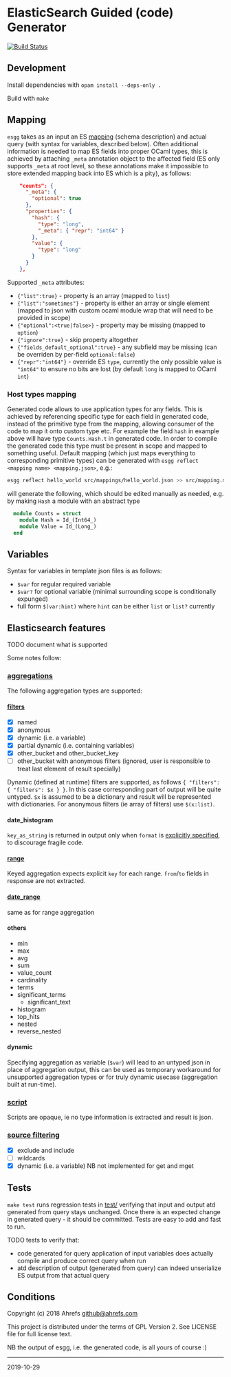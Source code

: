 # ElasticSearch Guided (code) Generator

[![Build Status](https://travis-ci.org/ahrefs/esgg.svg?branch=master)](https://travis-ci.org/ahrefs/esgg)

## Development

Install dependencies with `opam install --deps-only .`

Build with `make`

## Mapping

`esgg` takes as an input an ES [mapping](https://www.elastic.co/guide/en/elasticsearch/reference/current/mapping.html) (schema description)
and actual query (with syntax for variables, described below). Often additional information is needed to map ES fields into proper OCaml types,
this is achieved by attaching `_meta` annotation object to the affected field (ES only supports `_meta` at root level, so these annotations make it
impossible to store extended mapping back into ES which is a pity), as follows:

```json
    "counts": {
      "_meta": {
        "optional": true
      },
      "properties": {
        "hash": {
          "type": "long",
          "_meta": { "repr": "int64" }
        },
        "value": {
          "type": "long"
        }
      }
    },
```

Supported `_meta` attributes:

* `{"list":true}` - property is an array (mapped to `list`)
* `{"list":"sometimes"}` - property is either an array or single element (mapped to json with custom ocaml module wrap that will need to be provided in scope)
* `{"optional":<true|false>}` - property may be missing (mapped to `option`)
* `{"ignore":true}` - skip property altogether
* `{"fields_default_optional":true}` - any subfield may be missing (can be overriden by per-field `optional:false`)
* `{"repr":"int64"}` - override ES `type`, currently the only possible value is `"int64"` to ensure no bits are lost (by default `long` is mapped to OCaml `int`)

### Host types mapping

Generated code allows to use application types for any fields. This is achieved by referencing specific type for each field in generated
code, instead of the primitive type from the mapping, allowing consumer of the code to map it onto custom type etc. For example the field
`hash` in example above will have type `Counts.Hash.t` in generated code. In order to compile the generated code this type must be present
in scope and mapped to something useful. Default mapping (which just maps everything to corresponding primitive types) can be generated
with `esgg reflect <mapping name> <mapping.json>`, e.g.:

```bash
esgg reflect hello_world src/mappings/hello_world.json >> src/mapping.ml
```

will generate the following, which should be edited manually as needed, e.g. by making `Hash` a module with an abstract type

```ocaml
  module Counts = struct
    module Hash = Id_(Int64_)
    module Value = Id_(Long_)
  end

```

## Variables

Syntax for variables in template json files is as follows:

  - `$var` for regular required variable
  - `$var?` for optional variable (minimal surrounding scope is conditionally expunged)
  - full form `$(var:hint)` where `hint` can be either `list` or `list?` currently

## Elasticsearch features

TODO document what is supported

Some notes follow:

### [aggregations](https://www.elastic.co/guide/en/elasticsearch/reference/current/search-aggregations.html)

The following aggregation types are supported:

#### [filters](https://www.elastic.co/guide/en/elasticsearch/reference/current/search-aggregations-bucket-filters-aggregation.html)

  - [x] named
  - [x] anonymous
  - [x] dynamic (i.e. a variable)
  - [x] partial dynamic (i.e. containing variables)
  - [x] other_bucket and other_bucket_key
  - [ ] other_bucket with anonymous filters (ignored, user is responsible to treat last element of result specially)

Dynamic (defined at runtime) filters are supported, as follows `{ "filters": { "filters": $x } }`.
In this case corresponding part of output will be quite untyped. `$x` is assumed to be a dictionary and result will be represented with
dictionaries. For anonymous filters (ie array of filters) use `$(x:list)`.

#### date_histogram

`key_as_string` is returned in output only when `format` is
[explicitly specified](https://www.elastic.co/guide/en/elasticsearch/reference/6.3/search-aggregations-bucket-datehistogram-aggregation.html#_keys),
to discourage fragile code.

#### [range](https://www.elastic.co/guide/en/elasticsearch/reference/current/search-aggregations-bucket-range-aggregation.html)

  Keyed aggregation expects explicit `key` for each range. `from`/`to` fields in response are not extracted.

#### [date_range](https://www.elastic.co/guide/en/elasticsearch/reference/current/search-aggregations-bucket-daterange-aggregation.html)

  same as for range aggregation

#### others

  - min
  - max
  - avg
  - sum
  - value_count
  - cardinality
  - terms
  - significant_terms
	- significant_text
  - histogram
  - top_hits
  - nested
  - reverse_nested

#### dynamic

  Specifying aggregation as variable (`$var`) will lead to an untyped json in place of aggregation output, this can be used as temporary
  workaround for unsupported aggregation types or for truly dynamic usecase (aggregation built at run-time).

### [script](https://www.elastic.co/guide/en/elasticsearch/reference/current/modules-scripting-using.html)

Scripts are opaque, ie no type information is extracted and result is json.

### [source filtering](https://www.elastic.co/guide/en/elasticsearch/reference/current/search-request-source-filtering.html)

- [x] exclude and include
- [ ] wildcards
- [x] dynamic (i.e. a variable) NB not implemented for get and mget

## Tests

`make test` runs regression tests in [test/](test/) verifying
that input and output atd generated from query stays unchanged.
Once there is an expected change in generated query - it should be committed.
Tests are easy to add and fast to run.

TODO tests to verify that:

  * code generated for query application of input variables does actually compile and produce correct query when run
  * atd description of output (generated from query) can indeed unserialize ES output from that actual query

## Conditions

Copyright (c) 2018 Ahrefs <github@ahrefs.com>

This project is distributed under the terms of GPL Version 2. See LICENSE file for full license text.

NB the output of esgg, i.e. the generated code, is all yours of course :)

----
2019-10-29
